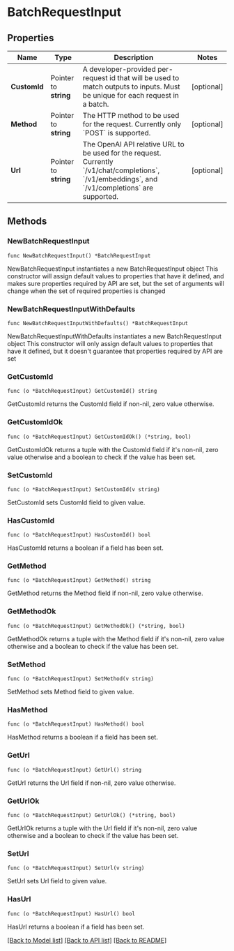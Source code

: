 # BatchRequestInput

## Properties

Name | Type | Description | Notes
------------ | ------------- | ------------- | -------------
**CustomId** | Pointer to **string** | A developer-provided per-request id that will be used to match outputs to inputs. Must be unique for each request in a batch. | [optional] 
**Method** | Pointer to **string** | The HTTP method to be used for the request. Currently only &#x60;POST&#x60; is supported. | [optional] 
**Url** | Pointer to **string** | The OpenAI API relative URL to be used for the request. Currently &#x60;/v1/chat/completions&#x60;, &#x60;/v1/embeddings&#x60;, and &#x60;/v1/completions&#x60; are supported. | [optional] 

## Methods

### NewBatchRequestInput

`func NewBatchRequestInput() *BatchRequestInput`

NewBatchRequestInput instantiates a new BatchRequestInput object
This constructor will assign default values to properties that have it defined,
and makes sure properties required by API are set, but the set of arguments
will change when the set of required properties is changed

### NewBatchRequestInputWithDefaults

`func NewBatchRequestInputWithDefaults() *BatchRequestInput`

NewBatchRequestInputWithDefaults instantiates a new BatchRequestInput object
This constructor will only assign default values to properties that have it defined,
but it doesn't guarantee that properties required by API are set

### GetCustomId

`func (o *BatchRequestInput) GetCustomId() string`

GetCustomId returns the CustomId field if non-nil, zero value otherwise.

### GetCustomIdOk

`func (o *BatchRequestInput) GetCustomIdOk() (*string, bool)`

GetCustomIdOk returns a tuple with the CustomId field if it's non-nil, zero value otherwise
and a boolean to check if the value has been set.

### SetCustomId

`func (o *BatchRequestInput) SetCustomId(v string)`

SetCustomId sets CustomId field to given value.

### HasCustomId

`func (o *BatchRequestInput) HasCustomId() bool`

HasCustomId returns a boolean if a field has been set.

### GetMethod

`func (o *BatchRequestInput) GetMethod() string`

GetMethod returns the Method field if non-nil, zero value otherwise.

### GetMethodOk

`func (o *BatchRequestInput) GetMethodOk() (*string, bool)`

GetMethodOk returns a tuple with the Method field if it's non-nil, zero value otherwise
and a boolean to check if the value has been set.

### SetMethod

`func (o *BatchRequestInput) SetMethod(v string)`

SetMethod sets Method field to given value.

### HasMethod

`func (o *BatchRequestInput) HasMethod() bool`

HasMethod returns a boolean if a field has been set.

### GetUrl

`func (o *BatchRequestInput) GetUrl() string`

GetUrl returns the Url field if non-nil, zero value otherwise.

### GetUrlOk

`func (o *BatchRequestInput) GetUrlOk() (*string, bool)`

GetUrlOk returns a tuple with the Url field if it's non-nil, zero value otherwise
and a boolean to check if the value has been set.

### SetUrl

`func (o *BatchRequestInput) SetUrl(v string)`

SetUrl sets Url field to given value.

### HasUrl

`func (o *BatchRequestInput) HasUrl() bool`

HasUrl returns a boolean if a field has been set.


[[Back to Model list]](../README.md#documentation-for-models) [[Back to API list]](../README.md#documentation-for-api-endpoints) [[Back to README]](../README.md)


